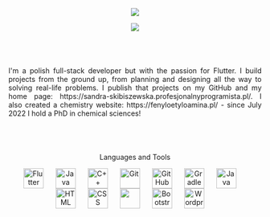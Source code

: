 <p align="center">
    <img src="https://readme-typing-svg.demolab.com/?lines=Sandra%20Skibiszewska&font=Fira%20Code&center=true&width=440&height=45&color=4361ee&vCenter=true&pause=1000&size=23" /></a>
</p>
<p align="center">
    <img src="https://readme-typing-svg.demolab.com/?lines=Flutter%20developer&font=Fira%20Code&center=true&width=440&height=45&color=4361ee&vCenter=true&pause=1000&size=22" /></a>
</p>

 #
 <br />
<p align="justify">I'm a polish full-stack developer but with the passion for Flutter. I build projects from the ground up, from planning and designing all the way to solving real-life problems. I publish that projects on my GitHub and my home page: https://sandra-skibiszewska.profesjonalnyprogramista.pl/. I also created a chemistry website: https://fenyloetyloamina.pl/ - since July 2022 I hold a PhD in chemical sciences!</p>
  
# 
<br />
<p align="center"> Languages and Tools </p>
<p align="center">
<img align="center" alt="Flutter" width="40px" style="padding-right:20px;" src="https://cdn.jsdelivr.net/gh/devicons/devicon/icons/flutter/flutter-original.svg"/>
<img align="center" alt="Java" width="40px" style="padding-right:20px;" src="https://cdn.jsdelivr.net/gh/devicons/devicon/icons/java/java-original.svg"/>
<img align="center" alt="C++" width="40px" style="padding-right:20px;" src="https://cdn.jsdelivr.net/gh/devicons/devicon/icons/cplusplus/cplusplus-line.svg" />
<img align="center" alt="Git" width="40px" style="padding-right:20px;" src="https://cdn.jsdelivr.net/gh/devicons/devicon/icons/git/git-original.svg" />
<img align="center" alt="GitHub" width="40px" style="padding-right:20px;" src="https://cdn.jsdelivr.net/gh/devicons/devicon/icons/github/github-original.svg" />
<img align="center" alt="Gradle" width="40px" style="padding-right:20px;" src="https://cdn.jsdelivr.net/gh/devicons/devicon/icons/gradle/gradle-plain.svg" />
<img align="center" alt="Java" width="40px" style="padding-right:20px;" src="https://cdn.jsdelivr.net/gh/devicons/devicon/icons/php/php-original.svg"/>
<img align="center" alt="HTML" width="40px" style="padding-right:20px;" src="https://cdn.jsdelivr.net/gh/devicons/devicon/icons/html5/html5-plain.svg" />
<img align="center" alt="CSS" width="40px" style="padding-right:20px;" src="https://cdn.jsdelivr.net/gh/devicons/devicon/icons/css3/css3-plain.svg" />
<img align="center" lt="JavaScript" width="40px" style="padding-right:20px;" src="https://cdn.jsdelivr.net/gh/devicons/devicon/icons/javascript/javascript-plain.svg" />
<img align="center" alt="Bootstrap" width="40px" style="padding-right:20px;" src="https://cdn.jsdelivr.net/gh/devicons/devicon/icons/bootstrap/bootstrap-original.svg"/>
<img align="center" alt="Wordpress" width="40px" style="padding-right:20px;" src="https://cdn.jsdelivr.net/gh/devicons/devicon/icons/wordpress/wordpress-original.svg"/>
</p>
